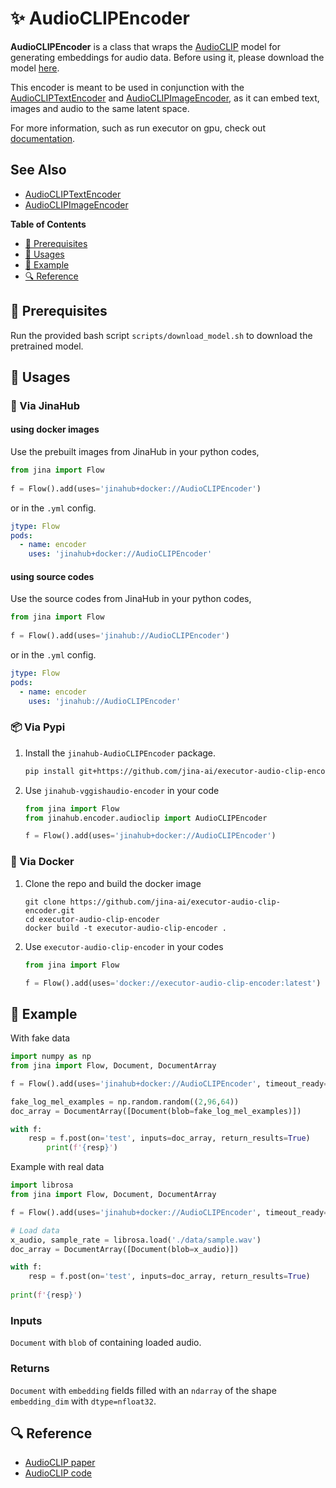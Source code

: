
# ✨ AudioCLIPEncoder

**AudioCLIPEncoder** is a class that wraps the [AudioCLIP](https://github.com/AndreyGuzhov/AudioCLIP) model for generating embeddings for audio data.
Before using it, please download the model [here](https://github.com/AndreyGuzhov/AudioCLIP/releases).

This encoder is meant to be used in conjunction with the [AudioCLIPTextEncoder](https://hub.jina.ai/executor/jfe8kovq) and [AudioCLIPImageEncoder](https://hub.jina.ai/executor/3atsazub), as it can embed text, images and audio to the same latent space.

For more information, such as run executor on gpu, check out [documentation](https://docs.jina.ai/tutorials/gpu-executor/).

## See Also
- [AudioCLIPTextEncoder](https://hub.jina.ai/executor/jfe8kovq)
- [AudioCLIPImageEncoder](https://hub.jina.ai/executor/3atsazub)

<!-- START doctoc generated TOC please keep comment here to allow auto update -->
<!-- DON'T EDIT THIS SECTION, INSTEAD RE-RUN doctoc TO UPDATE -->
**Table of Contents**

- [🌱 Prerequisites](#-prerequisites)
- [🚀 Usages](#-usages)
- [🎉️ Example](#%EF%B8%8F-example)
- [🔍️ Reference](#%EF%B8%8F-reference)

<!-- END doctoc generated TOC please keep comment here to allow auto update -->

## 🌱 Prerequisites

Run the provided bash script `scripts/download_model.sh` to download the pretrained model.

## 🚀 Usages

### 🚚 Via JinaHub

#### using docker images
Use the prebuilt images from JinaHub in your python codes, 

```python
from jina import Flow
	
f = Flow().add(uses='jinahub+docker://AudioCLIPEncoder')
```

or in the `.yml` config.
```yaml
jtype: Flow
pods:
  - name: encoder
    uses: 'jinahub+docker://AudioCLIPEncoder'
```

#### using source codes
Use the source codes from JinaHub in your python codes,

```python
from jina import Flow
	
f = Flow().add(uses='jinahub://AudioCLIPEncoder')
```

or in the `.yml` config.

```yaml
jtype: Flow
pods:
  - name: encoder
    uses: 'jinahub://AudioCLIPEncoder'
```


### 📦️ Via Pypi

1. Install the `jinahub-AudioCLIPEncoder` package.

	```bash
	pip install git+https://github.com/jina-ai/executor-audio-clip-encoder.git
	```

1. Use `jinahub-vggishaudio-encoder` in your code

	```python
	from jina import Flow
	from jinahub.encoder.audioclip import AudioCLIPEncoder
	
	f = Flow().add(uses='jinahub+docker://AudioCLIPEncoder')
	```


### 🐳 Via Docker

1. Clone the repo and build the docker image

	```shell
	git clone https://github.com/jina-ai/executor-audio-clip-encoder.git
	cd executor-audio-clip-encoder
	docker build -t executor-audio-clip-encoder .
	```

1. Use `executor-audio-clip-encoder` in your codes

	```python
	from jina import Flow
	
	f = Flow().add(uses='docker://executor-audio-clip-encoder:latest')
	```

## 🎉️ Example 

With fake data

```python
import numpy as np
from jina import Flow, Document, DocumentArray

f = Flow().add(uses='jinahub+docker://AudioCLIPEncoder', timeout_ready=3000)

fake_log_mel_examples = np.random.random((2,96,64))
doc_array = DocumentArray([Document(blob=fake_log_mel_examples)])

with f:
    resp = f.post(on='test', inputs=doc_array, return_results=True)
		print(f'{resp}')
```

Example with real data


```python
import librosa
from jina import Flow, Document, DocumentArray

f = Flow().add(uses='jinahub+docker://AudioCLIPEncoder', timeout_ready=3000)

# Load data
x_audio, sample_rate = librosa.load('./data/sample.wav')
doc_array = DocumentArray([Document(blob=x_audio)])

with f:
    resp = f.post(on='test', inputs=doc_array, return_results=True)
    
print(f'{resp}')
```





### Inputs 

`Document` with `blob` of containing loaded audio.

### Returns

`Document` with `embedding` fields filled with an `ndarray` of the shape `embedding_dim` with `dtype=nfloat32`.


## 🔍️ Reference
- [AudioCLIP paper](https://arxiv.org/abs/2106.13043)
- [AudioCLIP code](https://github.com/AndreyGuzhov/AudioCLIP)


